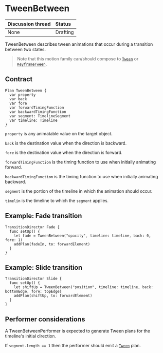 # TweenBetween

| Discussion thread | Status |
|:------------------|:-------|
| None | Drafting |

TweenBetween describes tween animations that occur during a transition between two states.

> Note that this motion family can/should compose to [`Tween`](Tween.md) or [`KeyframeTween`](KeyframeTween.md).

## Contract

```
Plan TweenBetween {
  var property
  var back
  var fore
  var forwardTimingFunction
  var backwardTimingFunction
  var segment: TimelineSegment
  var timeline: Timeline
}
```

`property` is any animatable value on the target object.

`back` is the destination value when the direction is backward.

`fore` is the destination value when the direction is forward.

`forwardTimingFunction` is the timing function to use when initially animating forward.

`backwardTimingFunction` is the timing function to use when initially animating backward.

`segment` is the portion of the timeline in which the animation should occur.

`timelin` is the timeline to which the `segment` applies.

## Example: Fade transition

    TransitionDirector Fade {
      func setUp() {
        let fade = TweenBetween("opacity", timeline: timeline, back: 0, fore: 1)
        addPlan(fadeIn, to: forwardElement)
      }
    }

## Example: Slide transition

    TransitionDirector Slide {
      func setUp() {
        let shiftUp = TweenBetween("position", timeline: timeline, back: bottomEdge, fore: topEdge)
        addPlan(shiftUp, to: forwardElement)
      }
    }

## Performer considerations

A TweenBetweenPerformer is expected to generate Tween plans for the timeline's initial direction.

If `segment.length == 1` then the performer should emit a [`Tween`](Tween.md) plan.

